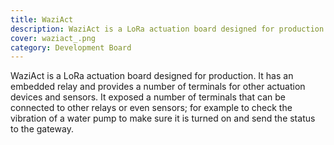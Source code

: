 ```yaml
---
title: WaziAct
description: WaziAct is a LoRa actuation board designed for production.
cover: waziact_.png
category: Development Board
---
```

WaziAct is a LoRa actuation board designed for production. It has an embedded relay and provides a number of terminals for other actuation devices and sensors. It exposed a number of terminals that can be connected to other relays or even sensors; for example to check the vibration of a water pump to make sure it is turned on and send the status to the gateway.
